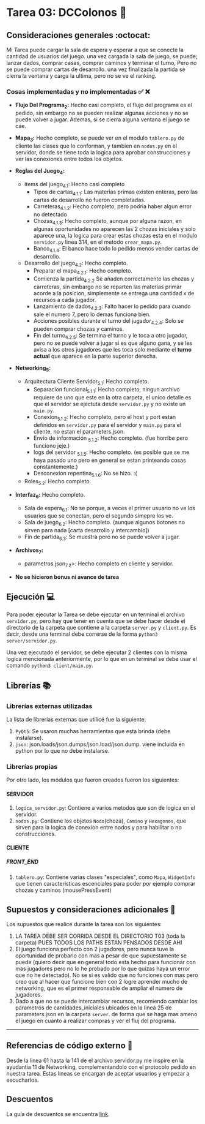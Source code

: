 # Tarea 03: DCColonos :school_satchel:

## Consideraciones generales :octocat:

Mi Tarea puede cargar la sala de espera y esperar a que se conecte la cantidad de usuarios del juego.  una vez cargada la sala de juego, se puede; lanzar dados, comprar casas, comprar caminos y terminar el turno, Pero no se puede comprar cartas de desarrollo. una vez finalizada la partida se cierra la ventana y carga la ultima, pero no se ve el ranking.

### Cosas implementadas y no implementadas :white_check_mark: :x:

* **Flujo Del Programa<sub>2</sub>:** Hecho casi completo, el flujo del programa es el pedido, sin embargo no se pueden realizar algunas acciones y no se puede volver a jugar. Ademas, si se cierra alguna ventana el juego se cae.
* **Mapa<sub>3</sub>:** Hecho completo, se puede ver en el modulo ```tablero.py``` de cliente las clases que lo conforman, y tambien en ```nodos.py``` en el servidor, donde se tiene toda la logica para aprobar construcciones y ver las conexiones entre todos los objetos.
* **Reglas del Juego<sub>4</sub>:**
    * items del juego<sub>4.1</sub>: Hecho casi completo
        * Tipos de cartas<sub>4.1.1</sub>: Las materias primas existen enteras, pero las cartas de desarrollo no fueron completadas.
        * Carreteras<sub>4.1.2</sub>: Hecho completo, pero podria haber algun error no detectado
        * Chozas<sub>4.1.3</sub>: Hecho completo, aunque por alguna razon, en algunas oportunidades no aparecen las 2 chozas iniciales y solo aparece una, la logica para crear estas chozas esta en el modulo ```servidor.py``` linea 314, en el metodo ```crear_mapa.py```.
        * Banco<sub>4.1.4</sub>: El banco hace todo lo pedido menos vender cartas de desarrollo.
    * Desarrollo del juego<sub>4.2</sub>: Hecho completo.
        * Preparar el mapa<sub>4.2.1</sub>: Hecho completo.
        * Comienza la partida<sub>4.2.2</sub> Se añaden correctamente las chozas y carreteras, sin embargo no se reparten las materias primar acorde a la posicion, simplemente se entrega una cantidad x de recursos a cada jugador.
        * Lanzamiento de dados<sub>4.2.3</sub>: Falto hacer lo pedido para cuando sale el numero 7, pero lo demas funciona bien.
        * Acciones posibles durante el turno del jugador<sub>4.2.4</sub>: Solo se pueden comprar chozas y caminos.
        * Fin del turno<sub>4.2.5</sub>: Se termina el turno y le toca a otro jugador, pero no se puede volver a jugar si es que alguno gana, y se les avisa a los otros jugadores que les toca solo mediante el **turno actual** que aparece en la parte superior derecha.
* **Networking<sub>5</sub>:**
    * Arquitectura Cliente Servidor<sub>5.1</sub>: Hecho completo.
        * Separacion funcional<sub>5.1.1</sub>: Hecho completo, ningun archivo requiere de uno que este en la otra carpeta, el unico detalle es que el servidor se ejectuta desde ```servidor.py``` y no existe un ```main.py```.
        * Conexion<sub>5.1.2</sub>: Hecho completo,  pero el host y port estan definidos en ```servidor.py``` para el servidor y ```main.py``` para el cliente, no estan el parameters.json.
        * Envío de información <sub>5.1.2</sub>: Hecho completo. (fue horribe pero funciono jeje.)
        * logs del servidor <sub>5.1.5</sub>: Hecho completo. (es posible que se me haya pasado uno pero en general se estan printeando cosas constantemente.)
        * Desconexion repentina<sub>5.1.6</sub>: No se hizo. :(
    * Roles<sub>5.2</sub>: Hecho completo.

* **Interfaz<sub>6</sub>:** Hecho completo.
    * Sala de espera<sub>6.1</sub>: No se porque, a veces el primer usuario no ve los usuarios que se conectan, pero el segundo simepre los ve.
    * Sala de juego<sub>6.2</sub>: Hecho completo. (aunque algunos botones no sirven para nada [carta desarrollo y intercambio])
    * Fin de partida<sub>6.3</sub>: Se muestra pero no se puede volver a jugar.

* **Archivos<sub>7</sub>:** 
    * parametros.json<sub>7.2</sub>>: Hecho completo en cliente y servidor.

* **No se hicieron bonus ni avance de tarea**

## Ejecución :computer:
Para poder ejecutar la Tarea se debe ejecutar en un terminal el archivo ```servidor.py```, pero hay que tener en cuenta que se debe hacer desde el directorio de la carpeta que contiene a la carpeta ```server.py``` y ```client.py```. Es decir, desde una terminal debe correrse de la forma ```python3 server/servidor.py```.

Una vez ejecutado el servidor, se debe ejecutar 2 clientes con la misma logica mencionada anteriormente, por lo que en un terminal se debe usar el comando ```python3 client/main.py```.


## Librerías :books:
### Librerías externas utilizadas
La lista de librerías externas que utilicé fue la siguiente:

1. ```PyQt5```: Se usaron muchas herramientas que esta brinda (debe instalarse).
2. ```json```: json.loads/json.dumps/json.load/json.dump. viene incluida en python por lo que no debe instalarse.

### Librerías propias
Por otro lado, los módulos que fueron creados fueron los siguientes:

#### SERVIDOR
1. ```logica_servidor.py```: Contiene a varios metodos que son de logica en el servidor.
2. ```nodos.py```: Contiene los objetos ```Nodo```(choza), ```Camino``` y ```Hexagonos```, que sirven para la logica de conexion entre nodos y para habilitar o no construcciones.

#### CLIENTE

##### FRONT_END
1. ```tablero.py```: Contiene varias clases "especiales", como ```Mapa```, ```WidgetInfo``` que tienen caracteristicas escenciales para poder por ejemplo comprar chozas y caminos (mousePressEvent)


## Supuestos y consideraciones adicionales :thinking:
Los supuestos que realicé durante la tarea son los siguientes:

1. LA TAREA DEBE SER CORRIDA DESDE EL DIRECTORIO T03 (toda la carpeta) PUES TODOS LOS PATHS ESTAN PENSADOS DESDE AHI
2. El juego funciona perfecto con 2 jugadores, pero nunca tuve la oportunidad de probarlo con mas a pesar de que supuestamente se puede (quiero decir que en general todo esta hecho para funcionar con mas jugadores pero no lo he probado por lo que quizas haya un error que no he detectado). No se si es valido que no funciones con mas pero creo que al hacer que funcione bien con 2 logre aprender mucho de networking, que es el primer responsable de ampliar el numero de jugadores.
3. Dado a que no se puede intercambiar recursos, recomiendo cambiar los parametros de cantidades_iniciales ubicados en la linea 25 de parameters.json en la carpeta ```server```. de forma que se haga mas ameno el juego en cuanto a realizar compras y ver el fluj del programa.

-------

## Referencias de código externo :book:

Desde la linea 61 hasta la 141 de el archivo servidor.py me inspire en la ayudantia 11 de Networking, complementandolo con el protocolo pedido en nuestra tarea. Estas lineas se encargan de aceptar usuarios y empezar a escucharlos.

## Descuentos
La guía de descuentos se encuentra [link](https://github.com/IIC2233/syllabus/blob/master/Tareas/Descuentos.md).
